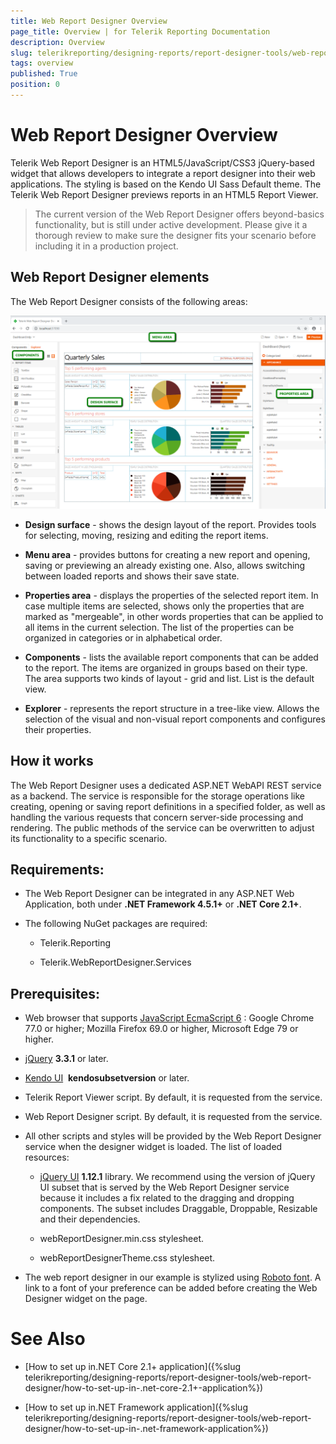 ```yaml
---
title: Web Report Designer Overview
page_title: Overview | for Telerik Reporting Documentation
description: Overview
slug: telerikreporting/designing-reports/report-designer-tools/web-report-designer/overview
tags: overview
published: True
position: 0
---
```


# Web Report Designer Overview



Telerik Web Report Designer is an HTML5/JavaScript/CSS3 jQuery-based widget that allows developers         to integrate a report designer into their web applications. The styling is based on the Kendo UI Sass Default         theme. The Telerik Web Report Designer previews reports in an HTML5 Report Viewer.       

> The current version of the Web Report Designer offers beyond-basics functionality, but is still under           active development. Please give it a thorough review to make sure the designer fits your scenario            before including it in a production project.         

## Web Report Designer elements

The Web Report Designer consists of the following areas:  

  ![Web Report Designer With Dashboard Report](images/Designer/web-report-designer-dashboard.png)

* __Design surface__ - shows the design layout of the report. Provides tools for selecting, moving,               resizing and editing the report items.             

* __Menu area__ - provides buttons for creating a new report and opening, saving or previewing an               already existing one. Also, allows switching between loaded reports and shows their save state.             

* __Properties area__ - displays the properties of the selected report item. In case multiple items               are selected, shows only the properties that are marked as "mergeable", in other words properties               that can be applied to all items in the current selection. The list of the properties can be               organized in categories or in alphabetical order.             

* __Components__ - lists the available report components that can be added to the report. The items are               organized in groups based on their type. The area supports two kinds of layout - grid and list.               List is the default view.             

* __Explorer__ - represents the report structure in a tree-like view. Allows the selection of the visual               and non-visual report components and configures their properties.             

## How it works

The Web Report Designer uses a dedicated ASP.NET WebAPI REST service as a backend. The service           is responsible for the storage operations like creating, opening or saving report definitions           in a specified folder, as well as handling the various requests that concern server-side processing           and rendering. The public methods of the service can be overwritten to adjust its functionality           to a specific scenario.         

## Requirements:

* The Web Report Designer can be integrated in any ASP.NET Web Application, both               under __.NET Framework 4.5.1+__ or __.NET Core 2.1+__.             

* The following NuGet packages are required:             

   + Telerik.Reporting                 

   + Telerik.WebReportDesigner.Services                 

## Prerequisites:

* Web browser that supports                [JavaScript EcmaScript 6](https://es6.io) : Google Chrome 77.0 or higher;               Mozilla Firefox 69.0 or higher, Microsoft Edge 79 or higher.             

* [jQuery](http://jquery.com/download/) __3.3.1__ or later.             

* [Kendo UI](http://www.kendoui.com/)  __kendosubsetversion__ or later.             

* Telerik Report Viewer script. By default, it is requested from the service.             

* Web Report Designer script. By default, it is requested from the service.             

* All other scripts and styles will be provided by the Web Report Designer service               when the designer widget is loaded. The list of loaded resources:             

   +  [jQuery UI](https://jqueryui.com/) __1.12.1__ library.                   We recommend using the version of jQuery UI subset that is                   served by the Web Report Designer service because it includes a fix related to                   the dragging and dropping components.                 The subset includes Draggable, Droppable, Resizable and their dependencies.                 

   + webReportDesigner.min.css stylesheet.

   + webReportDesignerTheme.css stylesheet.

* The web report designer in our example is stylized using                [Roboto font](https://fonts.google.com/specimen/Roboto). A link to a font of your               preference can be added before creating the Web Designer widget on the page.             


# See Also

 

* [How to set up in.NET Core 2.1+ application]({%slug telerikreporting/designing-reports/report-designer-tools/web-report-designer/how-to-set-up-in-.net-core-2.1+-application%})

 

* [How to set up in.NET Framework application]({%slug telerikreporting/designing-reports/report-designer-tools/web-report-designer/how-to-set-up-in-.net-framework-application%})

